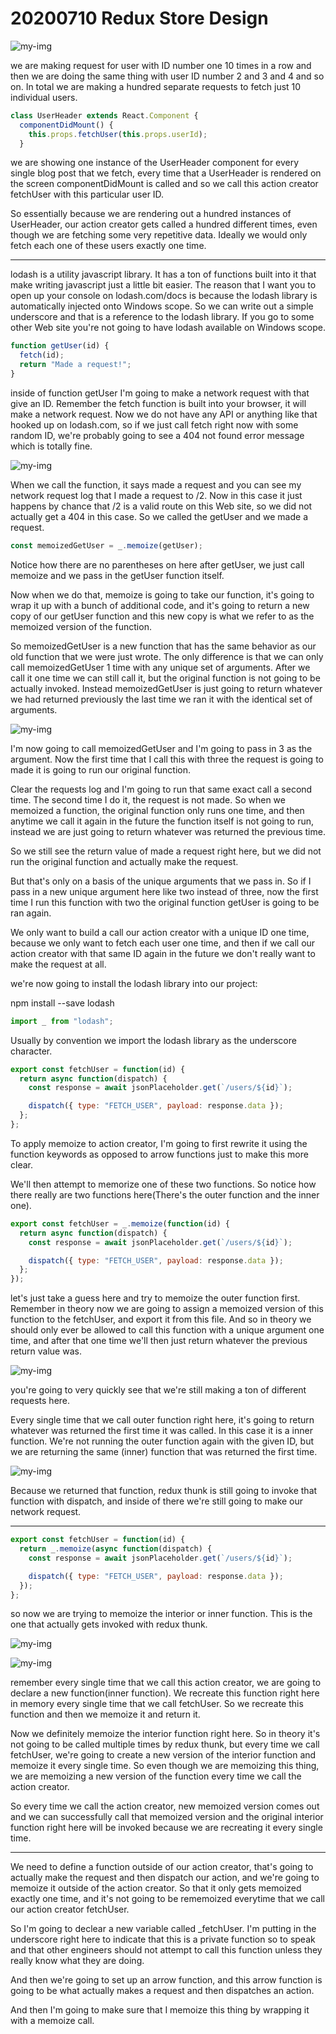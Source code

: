# 20200710 Redux Store Design

![my-img](img/200710-1.png)

we are making request for user with ID number one 10 times in a row and then we are doing the same thing with user ID number 2 and 3 and 4 and so on. In total we are making a hundred separate requests to fetch just 10 individual users.

```js
class UserHeader extends React.Component {
  componentDidMount() {
    this.props.fetchUser(this.props.userId);
  }
```

we are showing one instance of the UserHeader component for every single blog post that we fetch, every time that a UserHeader is rendered on the screen componentDidMount is called and so we call this action creator fetchUser with this particular user ID.

So essentially because we are rendering out a hundred instances of UserHeader, our action creator gets called a hundred different times, even though we are fetching some very repetitive data. Ideally we would only fetch each one of these users exactly one time.

---

lodash is a utility javascript library. It has a ton of functions built into it that make writing javascript just a little bit easier. The reason that I want you to open up your console on lodash.com/docs is because the lodash library is automatically injected onto Windows scope. So we can write out a simple underscore and that is a reference to the lodash library. If you go to some other Web site you're not going to have lodash available on Windows scope.

```js
function getUser(id) {
  fetch(id);
  return "Made a request!";
}
```

inside of function getUser I'm going to make a network request with that give an ID. Remember the fetch function is built into your browser, it will make a network request. Now we do not have any API or anything like that hooked up on lodash.com, so if we just call fetch right now with some random ID, we're probably going to see a 404 not found error message which is totally fine.

![my-img](img/200710-2.png)

When we call the function, it says made a request and you can see my network request log that I made a request to /2. Now in this case it just happens by chance that /2 is a valid route on this Web site, so we did not actually get a 404 in this case. So we called the getUser and we made a request.

```js
const memoizedGetUser = _.memoize(getUser);
```

Notice how there are no parentheses on here after getUser, we just call memoize and we pass in the getUser function itself.

Now when we do that, memoize is going to take our function, it's going to wrap it up with a bunch of additional code, and it's going to return a new copy of our getUser function and this new copy is what we refer to as the memoized version of the function.

So memoizedGetUser is a new function that has the same behavior as our old function that we were just wrote. The only difference is that we can only call memoizedGetUser 1 time with any unique set of arguments. After we call it one time we can still call it, but the original function is not going to be actually invoked. Instead memoizedGetUser is just going to return whatever we had returned previously the last time we ran it with the identical set of arguments.

![my-img](img/200710-3.png)

I'm now going to call memoizedGetUser and I'm going to pass in 3 as the argument. Now the first time that I call this with three the request is going to made it is going to run our original function.

Clear the requests log and I'm going to run that same exact call a second time. The second time I do it, the request is not made. So when we memoized a function, the original function only runs one time, and then anytime we call it again in the future the function itself is not going to run, instead we are just going to return whatever was returned the previous time.

So we still see the return value of made a request right here, but we did not run the original function and actually make the request.

But that's only on a basis of the unique arguments that we pass in. So if I pass in a new unique argument here like two instead of three, now the first time I run this function with two the original function getUser is going to be ran again.

We only want to build a call our action creator with a unique ID one time, because we only want to fetch each user one time, and then if we call our action creator with that same ID again in the future we don't really want to make the request at all.

we're now going to install the lodash library into our project:

npm install --save lodash

```js
import _ from "lodash";
```

Usually by convention we import the lodash library as the underscore character.

```js
export const fetchUser = function(id) {
  return async function(dispatch) {
    const response = await jsonPlaceholder.get(`/users/${id}`);

    dispatch({ type: "FETCH_USER", payload: response.data });
  };
};
```

To apply memoize to action creator, I'm going to first rewrite it using the function keywords as opposed to arrow functions just to make this more clear.

We'll then attempt to memorize one of these two functions. So notice how there really are two functions here(There's the outer function and the inner one).

```js
export const fetchUser = _.memoize(function(id) {
  return async function(dispatch) {
    const response = await jsonPlaceholder.get(`/users/${id}`);

    dispatch({ type: "FETCH_USER", payload: response.data });
  };
});
```

let's just take a guess here and try to memoize the outer function first. Remember in theory now we are going to assign a memoized version of this function to the fetchUser, and export it from this file. And so in theory we should only ever be allowed to call this function with a unique argument one time, and after that one time we'll then just return whatever the previous return value was.

![my-img](img/200710-4.png)

you're going to very quickly see that we're still making a ton of different requests here.

Every single time that we call outer function right here, it's going to return whatever was returned the first time it was called. In this case it is a inner function. We're not running the outer function again with the given ID, but we are returning the same (inner) function that was returned the first time.

![my-img](img/200710-5.png)

Because we returned that function, redux thunk is still going to invoke that function with dispatch, and inside of there we're still going to make our network request.

---

```js
export const fetchUser = function(id) {
  return _.memoize(async function(dispatch) {
    const response = await jsonPlaceholder.get(`/users/${id}`);

    dispatch({ type: "FETCH_USER", payload: response.data });
  });
};
```

so now we are trying to memoize the interior or inner function. This is the one that actually gets invoked with redux thunk.

![my-img](img/200710-4.png)

![my-img](img/200710-6.png)

remember every single time that we call this action creator, we are going to declare a new function(inner function). We recreate this function right here in memory every single time that we call fetchUser. So we recreate this function and then we memoize it and return it.

Now we definitely memoize the interior function right here. So in theory it's not going to be called multiple times by redux thunk, but every time we call fetchUser, we're going to create a new version of the interior function and memoize it every single time. So even though we are memoizing this thing, we are memoizing a new version of the function every time we call the action creator.

So every time we call the action creator, new memoized version comes out and we can successfully call that memoized version and the original interior function right here will be invoked because we are recreating it every single time.

---

We need to define a function outside of our action creator, that's going to actually make the request and then dispatch our action, and we're going to memoize it outside of the action creator. So that it only gets memoized exactly one time, and it's not going to be rememoized everytime that we call our action creator fetchUser.

So I'm going to declear a new variable called \_fetchUser. I'm putting in the underscore right here to indicate that this is a private function so to speak and that other engineers should not attempt to call this function unless they really know what they are doing.

And then we're going to set up an arrow function, and this arrow function is going to be what actually makes a request and then dispatches an action.

And then I'm going to make sure that I memoize this thing by wrapping it with a memoize call.
